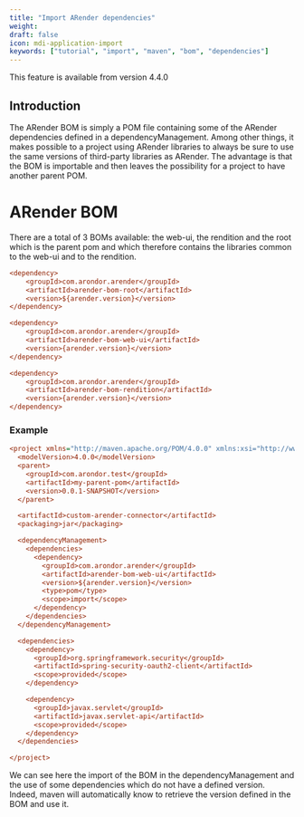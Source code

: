 ```yaml
---
title: "Import ARender dependencies"
weight: 
draft: false
icon: mdi-application-import
keywords: ["tutorial", "import", "maven", "bom", "dependencies"]
---
```



This feature is available from version 4.4.0


## Introduction

The ARender BOM is simply a POM file containing some of the ARender dependencies defined
in a dependencyManagement. Among other things, it makes possible to a project using ARender
libraries to always be sure to use the same versions of third-party libraries as ARender.
The advantage is that the BOM is importable and then leaves the possibility for a project
to have another parent POM.

# ARender BOM

There are a total of 3 BOMs available: the web-ui, the rendition and the root which
is the parent pom and which therefore contains the libraries common to the web-ui and to the
rendition.

```cfg
<dependency>
	<groupId>com.arondor.arender</groupId>
	<artifactId>arender-bom-root</artifactId>
	<version>${arender.version}</version>
</dependency>

<dependency>
	<groupId>com.arondor.arender</groupId>
	<artifactId>arender-bom-web-ui</artifactId>
	<version>{arender.version}</version>
</dependency>

<dependency>
	<groupId>com.arondor.arender</groupId>
	<artifactId>arender-bom-rendition</artifactId>
	<version>{arender.version}</version>
</dependency>
```

### Example

```cfg
<project xmlns="http://maven.apache.org/POM/4.0.0" xmlns:xsi="http://www.w3.org/2001/XMLSchema-instance" xsi:schemaLocation="http://maven.apache.org/POM/4.0.0 http://maven.apache.org/xsd/maven-4.0.0.xsd">
  <modelVersion>4.0.0</modelVersion>
  <parent>
    <groupId>com.arondor.test</groupId>
    <artifactId>my-parent-pom</artifactId>
    <version>0.0.1-SNAPSHOT</version>
  </parent>

  <artifactId>custom-arender-connector</artifactId>
  <packaging>jar</packaging>

  <dependencyManagement>
    <dependencies>
      <dependency>
        <groupId>com.arondor.arender</groupId>
        <artifactId>arender-bom-web-ui</artifactId>
        <version>${arender.version}</version>
        <type>pom</type>
        <scope>import</scope>
      </dependency>
    </dependencies>
  </dependencyManagement>

  <dependencies>
    <dependency>
      <groupId>org.springframework.security</groupId>
      <artifactId>spring-security-oauth2-client</artifactId>
      <scope>provided</scope>
    </dependency>

    <dependency>
      <groupId>javax.servlet</groupId>
      <artifactId>javax.servlet-api</artifactId>
      <scope>provided</scope>
    </dependency>
  </dependencies>

</project>
```

We can see here the import of the BOM in the dependencyManagement and the use
of some dependencies which do not have a defined version. Indeed, maven will 
automatically know to retrieve the version defined in the BOM and use it.